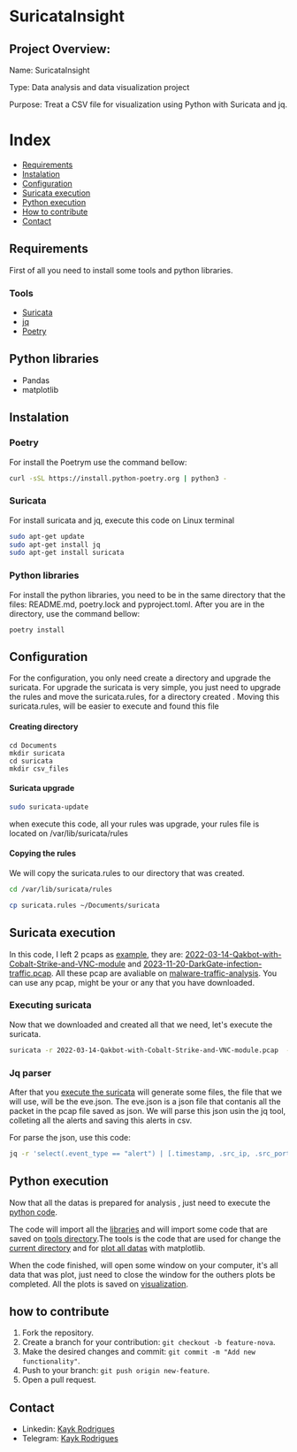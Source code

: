# SuricataInsight

## Project Overview:

Name: SuricataInsight

Type: Data analysis and data visualization project

Purpose: Treat a CSV file for visualization using Python with Suricata and jq.

# Index
+ [Requirements](#requirements)
+ [Instalation](#instalation)
+ [Configuration](#configuration)
+ [Suricata execution](#suricata-execution)
+ [Python execution](#python-execution)
+ [How to contribute](#how-to-contribute)
+ [Contact](#contact)

## Requirements

First of all you need to install some tools and python libraries.

### Tools
+ [Suricata](https://suricata.io/)
+ [jq](https://jqlang.github.io/jq/)
+ [Poetry](https://python-poetry.org/)

## Python libraries
+ Pandas
+ matplotlib


## Instalation

### Poetry
For install the Poetrym use the command bellow: 
```bash
curl -sSL https://install.python-poetry.org | python3 -

```


### Suricata
For install suricata and jq, execute this code on Linux terminal
```bash
sudo apt-get update
sudo apt-get install jq
sudo apt-get install suricata
```
### Python libraries

For install the python libraries, you need to be in the same directory that the files: README.md, poetry.lock and pyproject.toml. After you are in the directory, use the command bellow:
```python3
poetry install
```


## Configuration
For the configuration, you only need create a directory and upgrade the suricata. For upgrade the suricata is very simple, you just need to upgrade the rules and move the suricata.rules, for a directory created . Moving this suricata.rules, will be easier to execute and found this file

#### Creating directory

```
cd Documents
mkdir suricata
cd suricata
mkdir csv_files
```

#### Suricata upgrade
 ```bash
sudo suricata-update
```
when execute this code, all your rules was upgrade, your rules file is located on /var/lib/suricata/rules

#### Copying the rules

We will copy the suricata.rules to our directory that was created.

```bash
cd /var/lib/suricata/rules

cp suricata.rules ~/Documents/suricata
```




## Suricata execution

In this code, I left 2 pcaps as [example](https://github.com/kaykRodr1gu3s/SuricataInsight/tree/main/csv_file), they are: [2022-03-14-Qakbot-with-Cobalt-Strike-and-VNC-module](https://www.malware-traffic-analysis.net/2022/03/16/index.html) and [2023-11-20-DarkGate-infection-traffic.pcap](https://www.malware-traffic-analysis.net/2023/11/20/index.html). All these pcap are avaliable on [malware-traffic-analysis](https://www.malware-traffic-analysis.net). You can use any pcap, might be your or any that you have downloaded.

### Executing suricata
Now that we downloaded and created all that we need, let's execute the suricata.

```bash
suricata -r 2022-03-14-Qakbot-with-Cobalt-Strike-and-VNC-module.pcap  -S suricata.rules -v -l .

```
### Jq parser

After that you [execute the suricata](#executing-suricata) will generate some files, the file that we will use, will be the eve.json. The eve.json is a json file that contanis all the packet in the pcap file saved as json. We will parse this json usin the jq tool, colleting all the alerts and saving this alerts in csv.


For parse the json, use this code:


```bash
jq -r 'select(.event_type == "alert") | [.timestamp, .src_ip, .src_port, .dest_ip, .dest_port, .event_type, .alert.severity, .alert.signature] | @csv' eve.json | sort -d > ~/Documentos/Suricata_rules/pcap_content.csv

```


## Python execution

Now that all the datas is prepared for analysis , just need to execute the [python code](https://github.com/kaykRodr1gu3s/SuricataInsight/blob/main/Main.py).

The code will import all the [libraries](#python-libraries) and will import some code that are saved on [tools directory](https://github.com/kaykRodr1gu3s/SuricataInsight/tree/main/tools).The tools is the code that are used for change the [current directory](https://github.com/kaykRodr1gu3s/SuricataInsight/blob/main/tools/directory_helper.py) and for [plot all datas](https://github.com/kaykRodr1gu3s/SuricataInsight/blob/main/tools/plot.py) with matplotlib.

When the code finished, will open some window on your computer, it's all data that was plot, just need to close the window for the outhers plots be completed. All the plots is saved on [visualization](https://github.com/kaykRodr1gu3s/SuricataInsight/blob/main/tools/plot.py).



## how to contribute
 1. Fork the repository.
 2. Create a branch for your contribution: `git checkout -b feature-nova`.
 3. Make the desired changes and commit: `git commit -m "Add new functionality"`.
 4. Push to your branch: `git push origin new-feature`.
 5. Open a pull request.




## Contact

- Linkedin: [Kayk Rodrigues](https://www.linkedin.com/in/kayk-rodrigues-504a03273)
- Telegram: [Kayk Rodrigues](https://t.me/kaykRodrigues)
